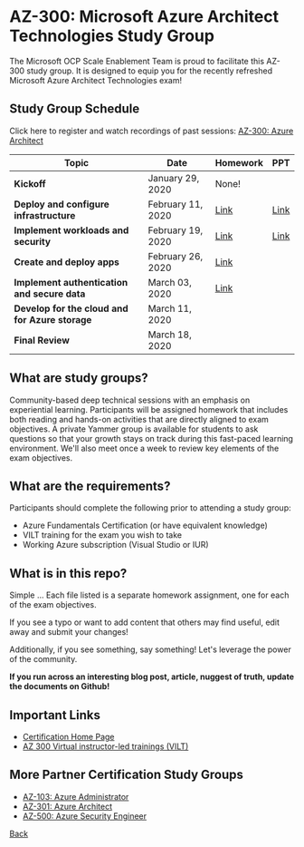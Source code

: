 # AZ-300: Microsoft Azure Architect Technologies Study Group

The Microsoft OCP Scale Enablement Team is proud to facilitate this AZ-300 study group. It is designed to equip you for the recently refreshed Microsoft Azure Architect Technologies exam!

## Study Group Schedule

Click here to register and watch recordings of past sessions:  [AZ-300: Azure Architect](https://msuspartners.eventbuilder.com/AZ-300)

|Topic|Date|Homework|PPT|
| - | - | - | - | 
|**Kickoff**|January 29, 2020|None!|  |
|**Deploy and configure infrastructure**|February 11, 2020|[Link](Infrastructure.md) |[Link](Infrastructure.pptx)|
|**Implement workloads and security**| February 19, 2020|[Link](WorkloadsSecurity.md) | [Link](WorkloadsSecurity.pptx) |
|**Create and deploy apps**| February 26, 2020|[Link](Apps.md) |  |
|**Implement authentication and secure data**|March 03, 2020| [Link](AuthenticationSecureData.md) |  |
|**Develop for the cloud and for Azure storage**|March 11, 2020| |  |
|**Final Review**|March 18, 2020| |  |

## What are study groups?

Community-based deep technical sessions with an emphasis on experiential learning.  Participants will be assigned homework that includes both reading and hands-on activities that are directly aligned to exam objectives.  A private Yammer group is available for students to ask questions so that your growth stays on track during this fast-paced learning environment. We'll also meet once a week to review key elements of the exam objectives.

## What are the requirements?

Participants should complete the following prior to attending a study group:

- Azure Fundamentals Certification (or have equivalent knowledge)
- VILT training for the exam you wish to take
- Working Azure subscription (Visual Studio or IUR)

## What is in this repo?

Simple ... Each file listed is a separate homework assignment, one for each of the exam objectives.

If you see a typo or want to add content that others may find useful, edit away and submit your changes!

Additionally, if you see something, say something!  Let's leverage the power of the community.

**If you run across an interesting blog post, article, nuggest of truth, update the documents on Github!**

## Important Links

- [Certification Home Page](https://docs.microsoft.com/en-us/learn/certifications/exams/az-300)
- [AZ 300 Virtual instructor-led trainings (VILT) ](https://partner.microsoft.com/en-us/training/assets/collection/az-300-microsoft-azure-architect-technologies#/)

## More Partner Certification Study Groups

- [AZ-103: Azure Administrator](https://msuspartners.eventbuilder.com/AZ103StudyGroup)
- [AZ-301: Azure Architect](https://msuspartners.eventbuilder.com/AZ-301)
- [AZ-500: Azure Security Engineer](https://msuspartners.eventbuilder.com/AZ500StudyGroup)

[Back](../)
